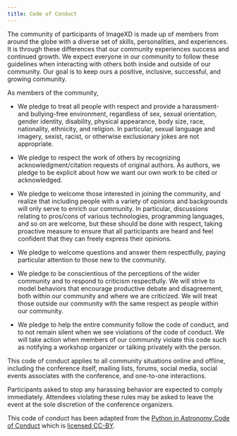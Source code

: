 ```yaml
---
title: Code of Conduct
---
```


The community of participants of ImageXD is made up of members from
around the globe with a diverse set of skills, personalities, and
experiences. It is through these differences that our community
experiences success and continued growth. We expect everyone in our
community to follow these guidelines when interacting with others both
inside and outside of our community. Our goal is to keep ours a
positive, inclusive, successful, and growing community.

As members of the community,

- We pledge to treat all people with respect and provide a harassment-
  and bullying-free environment, regardless of sex, sexual orientation,
  gender identity, disability, physical appearance, body size,
  race, nationality, ethnicity, and religion. In particular, sexual
  language and imagery, sexist, racist, or otherwise exclusionary
  jokes are not appropriate.

- We pledge to respect the work of others by recognizing
  acknowledgment/citation requests of original authors. As authors, we
  pledge to be explicit about how we want our own work to be cited or
  acknowledged.

- We pledge to welcome those interested in joining the community, and
  realize that including people with a variety of opinions and
  backgrounds will only serve to enrich our community. In particular,
  discussions relating to pros/cons of various technologies,
  programming languages, and so on are welcome, but these should be
  done with respect, taking proactive measure to ensure that all
  participants are heard and feel confident that they can freely
  express their opinions.

- We pledge to welcome questions and answer them respectfully,
  paying particular attention to those new to the community.

- We pledge to be conscientious of the perceptions of the wider
  community and to respond to criticism respectfully. We will strive
  to model behaviors that encourage productive debate and
  disagreement, both within our community and where we are
  criticized. We will treat those outside our community with the same
  respect as people within our community.

- We pledge to help the entire community follow the code of conduct,
  and to not remain silent when we see violations of the code of
  conduct.  We will take action when members of our community violate
  this code such as notifying a workshop organizer or talking
  privately with the person.

This code of conduct applies to all community situations online and
offline, including the conference itself, mailing lists, forums,
social media, social events associates with the conference, and
one-to-one interactions.

Participants asked to stop any harassing behavior are expected to
comply immediately. Attendees violating these rules may be asked to
leave the event at the sole discretion of the conference organizers.

This code of conduct has been adapted from the
[Python in Astronomy Code of Conduct](http://python-in-astronomy.github.io/2016/code-of-conduct.html)
which is [licensed CC-BY](http://creativecommons.org/licenses/by/4.0/).

